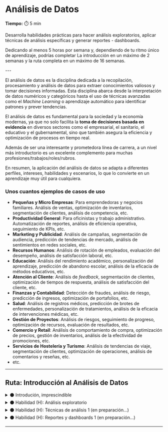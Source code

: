 # Análisis de Datos

**Tiempo:** ⏱️️ 5 min

<!-- El siguiente bloque de comentario se usa también  para mostrar un preview o resumen del program, skill o module en thumbnails de FE (por ejemplo) -->
<!-- preview:start -->
<p>Desarrolla habilidades prácticas para hacer análisis exploratorios, aplicar técnicas de análisis específicas y generar reportes - dashboards.</p><p>Dedicando al menos 5 horas por semana y, dependiendo de tu ritmo único de aprendizaje, podrías completar La introducción en un máximo de 2 semanas y la ruta completa en un máximo de 16 semanas.</p>
<!-- preview:end -->
---

El análisis de datos es la disciplina dedicada a la recopilación, procesamiento y análisis de datos para extraer conocimientos valiosos y tomar decisiones informadas. Esta disciplina abarca desde la interpretación de datos numéricos y categóricos hasta el uso de técnicas avanzadas como el *Machine Learning* o aprendizaje automático para identificar patrones y prever tendencias.

El análisis de datos es fundamental para la sociedad y la economía modernas, ya que no solo facilita la **toma de decisiones basada en evidencia** en diversos sectores como el empresarial, el sanitario, el educativo y el gubernamental, sino que también asegura la eficiencia y optimización de procesos en tiempo real.

Además de ser una interesante y prometedora línea de carrera, a un nivel más introductorio es un excelente complemento para muchas profesiones/trabajos/roles/rubros. 

En resumen, la aplicación del análisis de datos se adapta a diferentes perfiles, intereses, habilidades y escenarios, lo que lo convierte en un aprendizaje muy útil para cualquiera.

### **Unos cuantos ejemplos de casos de uso**

- **Pequeñas y Micro Empresas**: Para emprendedoras y negocios familiares. Análisis de ventas, optimización de inventarios, segmentación de clientes, análisis de competencia, etc.
- **Productividad General**: Para oficinistas y trabajo administrativo. Automatización de reportes, análisis de eficiencia operativa, seguimiento de KPIs, etc.
- **Marketing y Publicidad**: Análisis de campañas, segmentación de audiencia, predicción de tendencias de mercado, análisis de sentimientos en redes sociales, etc.
- **Recursos Humanos**: Análisis de rotación de empleados, evaluación del desempeño, análisis de satisfacción laboral, etc.
- **Educación**: Análisis del rendimiento académico, personalización del aprendizaje, predicción de abandono escolar, análisis de la eficacia de métodos educativos, etc.
- **Atención al Cliente**: Análisis de *feedback*, segmentación de clientes, optimización de tiempos de respuesta, análisis de satisfacción del cliente, etc.
- **Finanzas y Contabilidad**: Detección de fraudes, análisis de riesgo, predicción de ingresos, optimización de portafolios, etc.
- **Salud**: Análisis de registros médicos, predicción de brotes de enfermedades, personalización de tratamientos, análisis de la eficacia de intervenciones médicas, etc.
- **Gestión de Proyectos**: Análisis de riesgos, seguimiento de progreso, optimización de recursos, evaluación de resultados, etc.
- **Comercio y Retail**: Análisis de comportamiento de compra, optimización de precios, gestión de inventarios, análisis de la efectividad de promociones, etc.
- **Servicios de Hostelería y Turismo**: Análisis de tendencias de viaje, segmentación de clientes, optimización de operaciones, análisis de comentarios y reseñas, etc.
- etc.

---

## Ruta: Introducción al Análisis de Datos

<details>
<summary>⚫ Introdución, imprescindible</summary>

Esta introducción busca proporcionarte una comprensión clara y concisa de lo que trata esta disciplina, en un formato flexible y con poco compromiso. En tan solo 2 semanas, dedicando aproximadamente 5 horas por semana a tu propio ritmo, explorarás los conceptos básicos y tendrás la oportunidad de aplicar parte de lo aprendido en un reto o mini proyecto práctico.

**Lo que aprenderás:**

**◼️ Módulo 1**: 
Conocimiento fundamental en formato de lecturas, videos, etc. + reflexión y participación en comentarios y foros de discusión.

1. ¿Qué es exactamente?
2. ¿Para qué sirve en la vida cotidiana de la gente?
3. ¿Cuáles son las herramientas, tecnologías o métodos clave que se utilizan?
4. ¿Qué perspectivas y oportunidades existen?

**◼️ Módulo 2**: Conocimiento fundamental en formato de lecturas, videos, etc. + reflexión y participación en comentarios y foros de discusión + trabajo en un reto práctico.

Te proponemos la aplicación de parte de lo aprendido, y la reflexión sobre tu propio proceso de autoaprendizaje y motivación para continuar.

## En estas primeras 3 habilidades aprenderás a hacer una segmentación de clientes.

</details>

<details>
<summary>⚫ Habilidad (H): Análisis exploratorio</summary>

La habilidad de hacer un análisis exploratorio de datos (AED) es una etapa crucial que tiene como objetivo obtener una comprensión inicial y general de los datos antes de aplicar técnicas o métricas. Es una práctica común en la ciencia de datos y la estadística, y se utiliza para descubrir patrones, tendencias, relaciones y anomalías en los datos de manera exploratoria e informal.

</details>

<details>
<summary>⚫ Habilidad (H): Técnicas de análisis 1 (en preparación...)</summary>

(en preparación...)
Las técnicas de análisis pueden ser muy variadas, pues dependen del problema que se pretende solucionar, incluso se pueden utilizar distintas técnicas combinadas para llegar a un resultado o profundizar los hallazgos. En este caso vamos a aprender una técnica de análisis para segmentar clientes a través de lo que se conoce como RFM.

</details>

<details>
<summary>⚫ Habilidad (H): Reportes y dashboards 1 (en preparación...)</summary>

(en preparación...)
Un *dashboard* o panel de control es una herramienta de visualización de datos que proporciona una representación gráfica y resumida de información relevante y, en muchos casos, actualizada en tiempo real. Es una interfaz gráfica que presenta de manera clara y concisa métricas, indicadores clave de rendimiento (KPI), tendencias y otros datos importantes en un solo lugar. Aprenderás a crear un *dashboard* con los resultados de tu análisis. Trabajarás en Looker Studio/Power BI.

</details>

---

